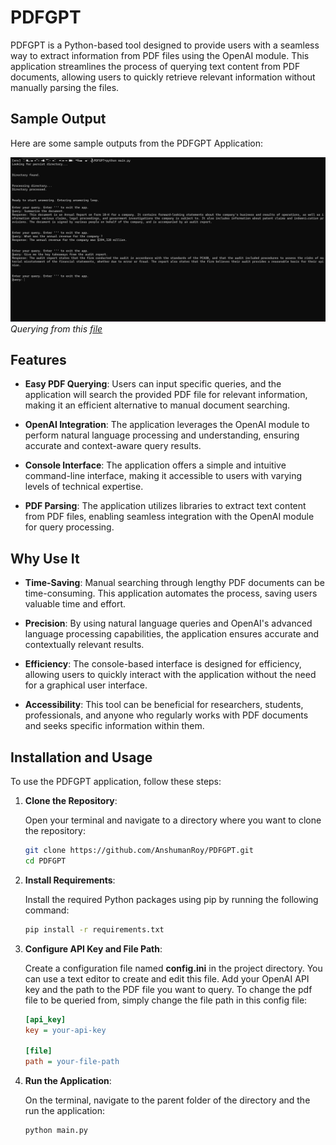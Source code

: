 # PDFGPT
PDFGPT is a Python-based tool designed to provide users with a seamless way to extract information from PDF files using the OpenAI module. This application streamlines the process of querying text content from PDF documents, allowing users to quickly retrieve relevant information without manually parsing the files.

## Sample Output

Here are some sample outputs from the PDFGPT Application:

![image](images/sample_op.png)
*Querying from this [file](https://annualreport.stocklight.com/nasdaq/aapl/221338448.pdf)*

## Features

- **Easy PDF Querying**: Users can input specific queries, and the application will search the provided PDF file for relevant information, making it an efficient alternative to manual document searching.

- **OpenAI Integration**: The application leverages the OpenAI module to perform natural language processing and understanding, ensuring accurate and context-aware query results.

- **Console Interface**: The application offers a simple and intuitive command-line interface, making it accessible to users with varying levels of technical expertise.

- **PDF Parsing**: The application utilizes libraries to extract text content from PDF files, enabling seamless integration with the OpenAI module for query processing.

## Why Use It

- **Time-Saving**: Manual searching through lengthy PDF documents can be time-consuming. This application automates the process, saving users valuable time and effort.

- **Precision**: By using natural language queries and OpenAI's advanced language processing capabilities, the application ensures accurate and contextually relevant results.

- **Efficiency**: The console-based interface is designed for efficiency, allowing users to quickly interact with the application without the need for a graphical user interface.

- **Accessibility**: This tool can be beneficial for researchers, students, professionals, and anyone who regularly works with PDF documents and seeks specific information within them.

## Installation and Usage

To use the PDFGPT application, follow these steps:

1. **Clone the Repository**:

   Open your terminal and navigate to a directory where you want to clone the repository:

   ```sh
   git clone https://github.com/AnshumanRoy/PDFGPT.git
   cd PDFGPT

2. **Install Requirements**:

   Install the required Python packages using pip by running the following command:

   ```sh
   pip install -r requirements.txt

3. **Configure API Key and File Path**:

   Create a configuration file named **config.ini** in the project directory. You can use a text editor to create and edit this file. Add your OpenAI API key and the path to the PDF file you       want to query. To change the pdf file to be queried from, simply change the file path in this config file:

   ```.ini
   [api_key]
   key = your-api-key

   [file]
   path = your-file-path
   
4. **Run the Application**:

   On the terminal, navigate to the parent folder of the directory and the run the application:

   ```.sh
   python main.py
   
